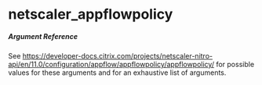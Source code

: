 # netscaler_appflowpolicy

##### Argument Reference

See https://developer-docs.citrix.com/projects/netscaler-nitro-api/en/11.0/configuration/appflow/appflowpolicy/appflowpolicy/ for possible values for these arguments and for an exhaustive list of arguments.


